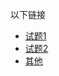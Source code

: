 以下链接
* [试题1](https://github.com/wfdwcg/myNote/blob/master/mynote/java-mianshi1.md)
* [试题2](https://github.com/wfdwcg/myNote/blob/master/mynote/java-mianshi2.md)
* [其他](https://github.com/wfdwcg/myNote/blob/master/mynote/other-shiti.md)